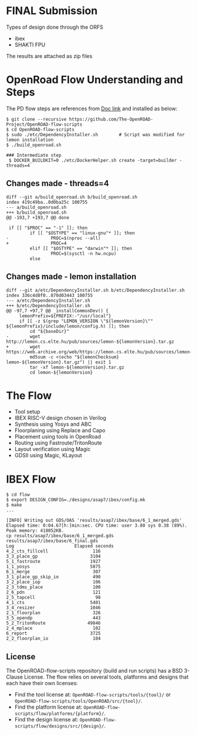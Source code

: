 # FINAL Submission

Types of design done through the ORFS
- ibex
- SHAKTI FPU

The results are attached as zip files


# OpenRoad Flow Understanding and Steps

The PD flow steps are references from [Doc link](https://openroad-flow-scripts.readthedocs.io/en/latest/user/BuildWithDocker.html#build-docker-image) and installed as below:
```
$ git clone --recursive https://github.com/The-OpenROAD-Project/OpenROAD-flow-scripts
$ cd OpenROAD-flow-scripts
$ sudo ./etc/DependencyInstaller.sh        # Script was modified for lemon installation
$ ./build_openroad.sh 

### Intermediate step 
 $ DOCKER_BUILDKIT=0 ./etc/DockerHelper.sh create -target=builder -threads=4
```


## Changes made - threads=4
```
diff --git a/build_openroad.sh b/build_openroad.sh
index 419c49ba..0d0ba25c 100755
--- a/build_openroad.sh
+++ b/build_openroad.sh
@@ -193,7 +193,7 @@ done

 if [[ "$PROC" == "-1" ]]; then
         if [[ "$OSTYPE" == "linux-gnu"* ]]; then
-                PROC=$(nproc --all)
+                PROC=4
         elif [[ "$OSTYPE" == "darwin"* ]]; then
                 PROC=$(sysctl -n hw.ncpu)
         else
```
## Changes made - lemon installation
```
diff --git a/etc/DependencyInstaller.sh b/etc/DependencyInstaller.sh
index 336c4d0f0..870d03443 100755
--- a/etc/DependencyInstaller.sh
+++ b/etc/DependencyInstaller.sh
@@ -97,7 +97,7 @@ _installCommonDev() {
     lemonPrefix=${PREFIX:-"/usr/local"}
     if [[ -z $(grep "LEMON_VERSION \"${lemonVersion}\"" ${lemonPrefix}/include/lemon/config.h) ]]; then
         cd "${baseDir}"
-        wget http://lemon.cs.elte.hu/pub/sources/lemon-${lemonVersion}.tar.gz
+        wget https://web.archive.org/web/https://lemon.cs.elte.hu/pub/sources/lemon-${lemonVersion}.tar.gz
         md5sum -c <(echo "${lemonChecksum}  lemon-${lemonVersion}.tar.gz") || exit 1
         tar -xf lemon-${lemonVersion}.tar.gz
         cd lemon-${lemonVersion}
```
# The Flow
- Tool setup
- IBEX RISC-V design chosen in Verilog
- Synthesis using Yosys and ABC
- Floorplaning using Replace and Capo
-  Placement using tools in OpenRoad
-   Routing using Fastroute/TritonRoute
-   Layout verification using Magic
-   GDSII using Magic, KLayout

# IBEX Flow

```
$ cd flow
$ export DESIGN_CONFIG=./designs/asap7/ibex/config.mk
$ make
...

[INFO] Writing out GDS/OAS 'results/asap7/ibex/base/6_1_merged.gds'
Elapsed time: 0:04.67[h:]min:sec. CPU time: user 3.80 sys 0.38 (89%). Peak memory: 418052KB.
cp results/asap7/ibex/base/6_1_merged.gds results/asap7/ibex/base/6_final.gds
Log                       Elapsed seconds
4_2_cts_fillcell                 116
3_3_place_gp                    3104
5_1_fastroute                   1927
1_1_yosys                       5875
6_1_merge                        307
3_1_place_gp_skip_io             490
3_2_place_iop                    106
2_3_tdms_place                   100
2_6_pdn                          121
2_5_tapcell                       98
4_1_cts                         5401
3_4_resizer                     1046
2_1_floorplan                    326
3_5_opendp                       443
5_2_TritonRoute                49846
2_4_mplace                       102
6_report                        3725
2_2_floorplan_io                 104
```
## License

The OpenROAD-flow-scripts repository (build and run scripts) has a BSD 3-Clause License.
The flow relies on several tools, platforms and designs that each have their own licenses:

- Find the tool license at: `OpenROAD-flow-scripts/tools/{tool}/` or `OpenROAD-flow-scripts/tools/OpenROAD/src/{tool}/`.
- Find the platform license at: `OpenROAD-flow-scripts/flow/platforms/{platform}/`.
- Find the design license at: `OpenROAD-flow-scripts/flow/designs/src/{design}/`.
